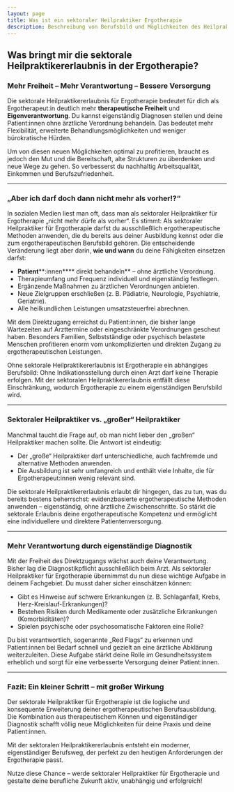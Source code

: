 ```yaml
---
layout: page
title: Was ist ein sektoraler Heilpraktiker Ergotherapie
description: Beschreibung von Berufsbild und Möglichkeiten des Heilpraktiker für Ergotherapie
---
```


## Was bringt mir die sektorale Heilpraktikererlaubnis in der Ergotherapie?

### Mehr Freiheit – Mehr Verantwortung – Bessere Versorgung

Die sektorale Heilpraktikererlaubnis für Ergotherapie bedeutet für dich als Ergotherapeut\:in deutlich mehr **therapeutische Freiheit** und **Eigenverantwortung**. Du kannst eigenständig Diagnosen stellen und deine Patient\:innen ohne ärztliche Verordnung behandeln. Das bedeutet mehr Flexibilität, erweiterte Behandlungsmöglichkeiten und weniger bürokratische Hürden.

Um von diesen neuen Möglichkeiten optimal zu profitieren, braucht es jedoch den Mut und die Bereitschaft, alte Strukturen zu überdenken und neue Wege zu gehen. So verbesserst du nachhaltig Arbeitsqualität, Einkommen und Berufszufriedenheit.

---

### „Aber ich darf doch dann nicht mehr als vorher!?“

In sozialen Medien liest man oft, dass man als sektoraler Heilpraktiker für Ergotherapie „nicht mehr dürfe als vorher“. Es stimmt: Als sektoraler Heilpraktiker für Ergotherapie darfst du ausschließlich ergotherapeutische Methoden anwenden, die du bereits aus deiner Ausbildung kennst oder die zum ergotherapeutischen Berufsbild gehören. Die entscheidende Veränderung liegt aber darin, **wie und wann** du deine Fähigkeiten einsetzen darfst:

- **Patient****:innen**** direkt behandeln** – ohne ärztliche Verordnung.
- Therapieumfang und Frequenz individuell und eigenständig festlegen.
- Ergänzende Maßnahmen zu ärztlichen Verordnungen anbieten.
- Neue Zielgruppen erschließen (z. B. Pädiatrie, Neurologie, Psychiatrie, Geriatrie).
- Alle heilkundlichen Leistungen umsatzsteuerfrei abrechnen.

Mit dem Direktzugang erreichst du Patient\:innen, die bisher lange Wartezeiten auf Arzttermine oder eingeschränkte Verordnungen gescheut haben. Besonders Familien, Selbstständige oder psychisch belastete Menschen profitieren enorm vom unkomplizierten und direkten Zugang zu ergotherapeutischen Leistungen.

Ohne sektorale Heilpraktikererlaubnis ist Ergotherapie ein abhängiges Berufsbild: Ohne Indikationsstellung durch einen Arzt darf keine Therapie erfolgen. Mit der sektoralen Heilpraktikererlaubnis entfällt diese Einschränkung, wodurch Ergotherapie zu einem eigenständigen Berufsbild wird.

---

### Sektoraler Heilpraktiker vs. „großer“ Heilpraktiker

Manchmal taucht die Frage auf, ob man nicht lieber den „großen“ Heilpraktiker machen sollte. Die Antwort ist eindeutig:

- Der „große“ Heilpraktiker darf unterschiedliche, auch fachfremde und alternative Methoden anwenden.
- Die Ausbildung ist sehr umfangreich und enthält viele Inhalte, die für Ergotherapeut\:innen wenig relevant sind.

Die sektorale Heilpraktikererlaubnis erlaubt dir hingegen, das zu tun, was du bereits bestens beherrschst: evidenzbasierte ergotherapeutische Methoden anwenden – eigenständig, ohne ärztliche Zwischenschritte. So stärkt die sektorale Erlaubnis deine ergotherapeutische Kompetenz und ermöglicht eine individuellere und direktere Patientenversorgung.

---

### Mehr Verantwortung durch eigenständige Diagnostik

Mit der Freiheit des Direktzugangs wächst auch deine Verantwortung. Bisher lag die Diagnostikpflicht ausschließlich beim Arzt. Als sektoraler Heilpraktiker für Ergotherapie übernimmst du nun diese wichtige Aufgabe in deinem Fachgebiet. Du musst daher sicher einschätzen können:

- Gibt es Hinweise auf schwere Erkrankungen (z. B. Schlaganfall, Krebs, Herz-Kreislauf-Erkrankungen)?
- Bestehen Risiken durch Medikamente oder zusätzliche Erkrankungen (Komorbiditäten)?
- Spielen psychische oder psychosomatische Faktoren eine Rolle?

Du bist verantwortlich, sogenannte „Red Flags“ zu erkennen und Patient\:innen bei Bedarf schnell und gezielt an eine ärztliche Abklärung weiterzuleiten. Diese Aufgabe stärkt deine Rolle im Gesundheitssystem erheblich und sorgt für eine verbesserte Versorgung deiner Patient\:innen.

---

### Fazit: Ein kleiner Schritt – mit großer Wirkung

Der sektorale Heilpraktiker für Ergotherapie ist die logische und konsequente Erweiterung deiner ergotherapeutischen Berufsausbildung. Die Kombination aus therapeutischem Können und eigenständiger Diagnostik schafft völlig neue Möglichkeiten für deine Praxis und deine Patient\:innen.

Mit der sektoralen Heilpraktikererlaubnis entsteht ein moderner, eigenständiger Berufsweg, der perfekt zu den heutigen Anforderungen der Ergotherapie passt.

Nutze diese Chance – werde sektoraler Heilpraktiker für Ergotherapie und gestalte deine berufliche Zukunft aktiv, unabhängig und erfolgreich!



<div markdown="0">
    <div class="left between-text-image"><amp-img src="/assets/images/blog/HPphysioAngestellte/Heilpraktiker_fuer_Angestellte.jpg" width="1484" height="780" layout="responsive" ></amp-img>   </div>
</div>


<div markdown="0">
    <div class="right between-text-image"><amp-img src="https://pbs.twimg.com/media/E572lO2UYAEW4Kt?format=jpg&name=900x900" width="900" height="900" layout="responsive" ></amp-img>   </div>
</div>



